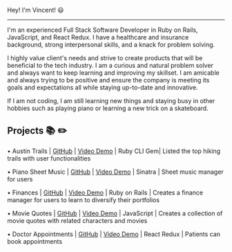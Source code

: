 Hey! I'm Vincent! 😃

-------------------------------------------------------------------------------------------------------------------------------------------------------------------------

I'm an experienced Full Stack Software Developer in Ruby on Rails, JavaScript, and React Redux. I have a healthcare and insurance background, strong interpersonal skills, and a knack for problem solving. 

I highly value client's needs and strive to create products that will be beneficial to the tech industry. I am a curious and natural problem solver and always want to keep learning and improving my skillset. I am amicable and always trying to be positive and ensure the company is meeting its goals and expectations all while staying up-to-date and innovative.

If I am not coding, I am still learning new things and staying busy in other hobbies such as playing piano or learning a new trick on a skateboard. 


Projects 📚 ✏️
-------------------------------------------------------------------------------------------------------------------------------------------------------------------------

•	Austin Trails | [GitHub](https://github.com/vintran93/austin-trails) | [Video Demo](https://www.youtube.com/watch?v=Kdfp_uW4E_w&t=141s) | Ruby CLI Gem| Listed the top hiking trails with user functionalities

•	Piano Sheet Music | [GitHub](https://github.com/vintran93/piano_tracker) | [Video Demo](https://www.youtube.com/watch?v=aufhejTUZ94&t=105s) | Sinatra | Sheet music manager for users

•	Finances | [GitHub](https://github.com/vintran93/finances) | [Video Demo](https://www.youtube.com/watch?v=ITwy3sj7G9U&t=370s) | Ruby on Rails | Creates a finance  manager for users to learn to diversify their portfolios

•	Movie Quotes | [GitHub](https://github.com/vintran93/movie-quotes-client) | [Video Demo](https://www.youtube.com/watch?v=b022FTS3iYg) | JavaScript | Creates a collection of movie quotes with related characters and movies

•	Doctor Appointments | [GitHub](https://github.com/vintran93/appointments_app) | [Video Demo](https://www.youtube.com/watch?v=5p5KyLYtrqw&t=204s) |  React Redux | Patients can book appointments

